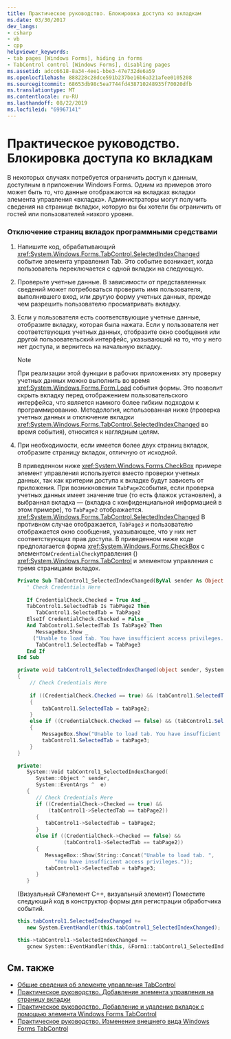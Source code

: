 ```yaml
---
title: Практическое руководство. Блокировка доступа ко вкладкам
ms.date: 03/30/2017
dev_langs:
- csharp
- vb
- cpp
helpviewer_keywords:
- tab pages [Windows Forms], hiding in forms
- TabControl control [Windows Forms], disabling pages
ms.assetid: adcc6618-8a34-4ee1-bbe3-47e732de6a59
ms.openlocfilehash: 888228c28dce591b237be16b6a321afee0105208
ms.sourcegitcommit: 68653db98c5ea7744fd438710248935f70020dfb
ms.translationtype: MT
ms.contentlocale: ru-RU
ms.lasthandoff: 08/22/2019
ms.locfileid: "69967141"
---
```

# <a name="how-to-disable-tab-pages"></a>Практическое руководство. Блокировка доступа ко вкладкам
В некоторых случаях потребуется ограничить доступ к данным, доступным в приложении Windows Forms. Одним из примеров этого может быть то, что данные отображаются на вкладках вкладки элемента управления «вкладка». Администраторы могут получить сведения на странице вкладки, которую вы бы хотели бы ограничить от гостей или пользователей низкого уровня.  
  
### <a name="to-disable-tab-pages-programmatically"></a>Отключение страниц вкладок программными средствами  
  
1. Напишите код, обрабатывающий <xref:System.Windows.Forms.TabControl.SelectedIndexChanged> событие элемента управления Tab. Это событие возникает, когда пользователь переключается с одной вкладки на следующую.  
  
2. Проверьте учетные данные. В зависимости от представленных сведений может потребоваться проверить имя пользователя, выполнившего вход, или другую форму учетных данных, прежде чем разрешить пользователю просматривать вкладку.  
  
3. Если у пользователя есть соответствующие учетные данные, отобразите вкладку, которая была нажата. Если у пользователя нет соответствующих учетных данных, отобразите окно сообщения или другой пользовательский интерфейс, указывающий на то, что у него нет доступа, и вернитесь на начальную вкладку.  
  
    > [!NOTE]
    > При реализации этой функции в рабочих приложениях эту проверку учетных данных можно выполнить во время <xref:System.Windows.Forms.Form.Load> события формы. Это позволит скрыть вкладку перед отображением пользовательского интерфейса, что является намного более гибким подходом к программированию. Методология, использованная ниже (проверка учетных данных и отключение вкладки <xref:System.Windows.Forms.TabControl.SelectedIndexChanged> во время события), относится к наглядным целям.  
  
4. При необходимости, если имеется более двух страниц вкладок, отобразите страницу вкладок, отличную от исходной.  
  
     В приведенном ниже <xref:System.Windows.Forms.CheckBox> примере элемент управления используется вместо проверки учетных данных, так как критерии доступа к вкладке будут зависеть от приложения. При возникновении `TabPage2`события, если проверка учетных данных имеет значение true (то есть флажок установлен), а выбранная вкладка — (вкладка с конфиденциальной информацией в этом примере), то `TabPage2` отображается. <xref:System.Windows.Forms.TabControl.SelectedIndexChanged> В противном случае отображается, `TabPage3` и пользователю отображается окно сообщения, указывающее, что у них нет соответствующих прав доступа. В приведенном ниже коде предполагается форма <xref:System.Windows.Forms.CheckBox> с элементом`CredentialCheck`управления () <xref:System.Windows.Forms.TabControl> и элементом управления с тремя страницами вкладок.  
  
    ```vb  
    Private Sub TabControl1_SelectedIndexChanged(ByVal sender As Object, ByVal e As System.EventArgs) Handles TabControl1.SelectedIndexChanged  
       ' Check Credentials Here  
  
       If CredentialCheck.Checked = True And _   
       TabControl1.SelectedTab Is TabPage2 Then  
          TabControl1.SelectedTab = TabPage2  
       ElseIf CredentialCheck.Checked = False _   
       And TabControl1.SelectedTab Is TabPage2 Then  
          MessageBox.Show _   
         ("Unable to load tab. You have insufficient access privileges.")  
          TabControl1.SelectedTab = TabPage3  
       End If  
    End Sub  
    ```  
  
    ```csharp  
    private void tabControl1_SelectedIndexChanged(object sender, System.EventArgs e)  
    {  
        // Check Credentials Here  
  
        if ((CredentialCheck.Checked == true) && (tabControl1.SelectedTab == tabPage2))   
        {  
            tabControl1.SelectedTab = tabPage2;  
        }  
        else if ((CredentialCheck.Checked == false) && (tabControl1.SelectedTab == tabPage2))  
        {  
            MessageBox.Show("Unable to load tab. You have insufficient access privileges.");  
            tabControl1.SelectedTab = tabPage3;  
        }  
    }  
    ```  
  
    ```cpp  
    private:  
       System::Void tabControl1_SelectedIndexChanged(  
          System::Object ^ sender,  
          System::EventArgs ^  e)  
       {  
          // Check Credentials Here  
          if ((CredentialCheck->Checked == true) &&  
              (tabControl1->SelectedTab == tabPage2))  
          {  
             tabControl1->SelectedTab = tabPage2;  
          }  
          else if ((CredentialCheck->Checked == false) &&  
                   (tabControl1->SelectedTab == tabPage2))  
          {  
             MessageBox::Show(String::Concat("Unable to load tab. ",  
                "You have insufficient access privileges."));  
             tabControl1->SelectedTab = tabPage3;  
          }  
       }  
    ```  
  
     (Визуальный C#элемент C++, визуальный элемент) Поместите следующий код в конструктор формы для регистрации обработчика событий.  
  
    ```csharp  
    this.tabControl1.SelectedIndexChanged +=   
       new System.EventHandler(this.tabControl1_SelectedIndexChanged);  
    ```  
  
    ```cpp  
    this->tabControl1->SelectedIndexChanged +=  
       gcnew System::EventHandler(this, &Form1::tabControl1_SelectedIndexChanged);  
    ```  
  
## <a name="see-also"></a>См. также

- [Общие сведения об элементе управления TabControl](tabcontrol-control-overview-windows-forms.md)
- [Практическое руководство. Добавление элемента управления на страницу вкладки](how-to-add-a-control-to-a-tab-page.md)
- [Практическое руководство. Добавление и удаление вкладок с помощью элемента Windows Forms TabControl](how-to-add-and-remove-tabs-with-the-windows-forms-tabcontrol.md)
- [Практическое руководство. Изменение внешнего вида Windows Forms TabControl](how-to-change-the-appearance-of-the-windows-forms-tabcontrol.md)

